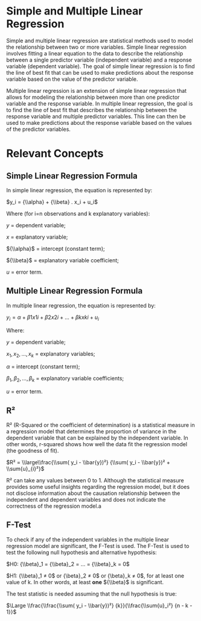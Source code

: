# Simple and Multiple Linear Regression

Simple and multiple linear regression are statistical methods used to model the relationship between two or more variables. Simple linear regression involves fitting a linear equation to the data to describe the relationship between a single predictor variable (independent variable) and a response variable (dependent variable). The goal of simple linear regression is to find the line of best fit that can be used to make predictions about the response variable based on the value of the predictor variable.

Multiple linear regression is an extension of simple linear regression that allows for modeling the relationship between more than one predictor variable and the response variable. In multiple linear regression, the goal is to find the line of best fit that describes the relationship between the response variable and multiple predictor variables. This line can then be used to make predictions about the response variable based on the values of the predictor variables.


# Relevant Concepts

## Simple Linear Regression Formula

In simple linear regression, the equation is represented by:

$y_i = {\\alpha} + {\\beta} . x_i + u_i$

Where (for i=n observations and k explanatory variables):

${y}$ = dependent variable;

${x}$ = explanatory variable;

${\\alpha}$ = intercept (constant term);

${\\beta}$ = explanatory variable coefficient;

${u}$ = error term.

## Multiple Linear Regression Formula

In multiple linear regression, the equation is represented by:

$y_i = {\alpha} + {\beta}1 x{1i} + {\beta}2 x{2i} + ... + {\beta}k x{ki} + u_i$

Where:

$y$ = dependent variable;

$x_{1}, x_{2},..., x_{k}$ = explanatory variables;

${\alpha}$ = intercept (constant term);

${\beta}_1, {\beta}_2,..., {\beta}_k$ = explanatory variable coefficients;

$u$ = error term.

## R²

R² (R-Squared or the coefficient of determination) is a statistical measure in a regression model that determines the proportion of variance in the dependent variable that can be explained by the independent variable. In other words, r-squared shows how well the data fit the regression model (the goodness of fit).

$R² = \\large\\frac{\\sum( y_i - \\bar{y})²} {\\sum( y_i - \\bar{y})² + \\sum{u}_{i}²}$

R² can take any values between 0 to 1. Although the statistical measure provides some useful insights regarding the regression model, but it does not disclose information about the causation relationship between the independent and dependent variables and does not indicate the correctness of the regression model.a

## F-Test

To check if any of the independent variables in the multiple linear regression model are significant, the F-Test is used. The F-Test is used to test the following null hypothesis and alternative hypothesis:

$H0: {\\beta}_1 = {\\beta}_2 = ... = {\\beta}_k = 0$

$H1: {\\beta}_1 ≠ 0$ or {\\beta}_2 ≠ 0$ or {\\beta}_k ≠ 0$, for at least one value of k. In other words, at least **one** ${\\beta}$  is significant.

The test statistic is needed assuming that the null hypothesis is true:

$\Large \\frac{\\frac{\\sum( y_i - \\bar{y})²} {k}}{\\frac{\\sum{u}_i²} {n - k - 1}}$



